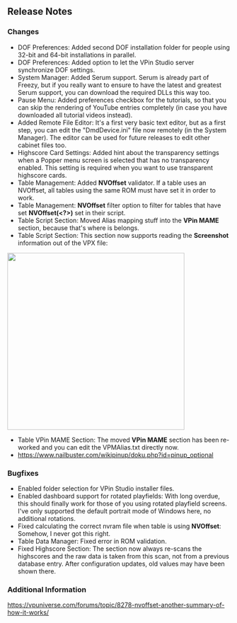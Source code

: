 ## Release Notes

### Changes

- DOF Preferences: Added second DOF installation folder for people using 32-bit and 64-bit installations in parallel.
- DOF Preferences: Added option to let the VPin Studio server synchronize DOF settings.
- System Manager: Added Serum support. Serum is already part of Freezy, but if you really want to ensure to have the latest and greatest Serum support, you can download the required DLLs this way too.
- Pause Menu: Added preferences checkbox for the tutorials, so that you can skip the rendering of YouTube entries completely (in case you have downloaded all tutorial videos instead).
- Added Remote File Editor: It's a first very basic text editor, but as a first step, you can edit the "DmdDevice.ini" file now remotely (in the System Manager). The editor can be used for future releases to edit other cabinet files too.
- Highscore Card Settings: Added hint about the transparency settings when a Popper menu screen is selected that has no transparency enabled. This setting is required when you want to use transparent highscore cards.
- Table Management: Added **NVOffset** validator. If a table uses an NVOffset, all tables using the same ROM must have set it in order to work.
- Table Management: **NVOffset** filter option to filter for tables that have set **NVOffset(<?>)** set in their script.
- Table Script Section: Moved Alias mapping stuff into the **VPin MAME** section, because that's where is belongs.
- Table Script Section: This section now supports reading the **Screenshot** information out of the VPX file:

<img src="https://raw.githubusercontent.com/syd711/vpin-studio/main/documentation/tables/table-screenshot.png" width="400" />

- Table VPin MAME Section: The moved **VPin MAME** section has been re-worked and you can edit the VPMAlias.txt directly now.
- https://www.nailbuster.com/wikipinup/doku.php?id=pinup_optional

### Bugfixes

- Enabled folder selection for VPin Studio installer files.
- Enabled dashboard support for rotated playfields: With long overdue, this should finally work for those of you using rotated playfield screens. I've only supported the default portrait mode of Windows here, no additional rotations.
- Fixed calculating the correct nvram file when table is using **NVOffset**: Somehow, I never got this right.
- Table Data Manager: Fixed error in ROM validation.
- Fixed Highscore Section: The section now always re-scans the highscores and the raw data is taken from this scan, not from a previous database entry. After configuration updates, old values may have been shown there.


### Additional Information

https://vpuniverse.com/forums/topic/8278-nvoffset-another-summary-of-how-it-works/
